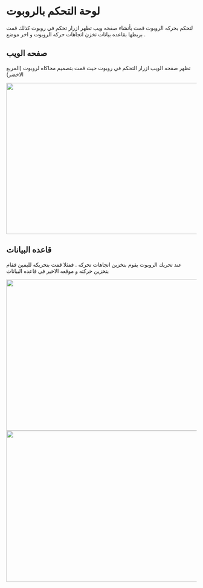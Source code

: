 # لوحة التحكم بالروبوت
لتحكم بحركه الروبوت قمت بأنشاء صفحه ويب تظهر ازرار تحكم في روبوت كذلك قمت بربطها بقاعده بيانات تخزن اتجاهات حركه الروبوت و اخر موضع .

## صفحه الويب 
تظهر صفحه الويب ازرار التحكم في روبوت حيث قمت بتصميم محاكاه لروبوت (المربع الاخضر) 

<img src= "https://github.com/user-attachments/assets/fe59667a-b353-44f9-ae09-2ecfbcda808b" width="800" height="400">

## قاعده البيانات 
عند تحريك الروبوت يقوم بتخزين اتجاهات تحركه . فمثلا قمت بتحريكه لليمين فقام بتخزين حركته و موقعه الاخير في قاعده البيانات

<img src= "https://github.com/user-attachments/assets/e651646f-0748-4708-8fd9-e6d432f73b05" width="800" height="400">
<img src= "https://github.com/user-attachments/assets/e6ab7715-0a05-4903-be6b-72350debe775" width="800" height="400">
